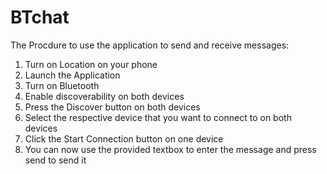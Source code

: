 # BTchat
The Procdure to use the application to send and receive messages:

1. Turn on Location on your phone
2. Launch the Application
3. Turn on Bluetooth
4. Enable discoverability on both devices
5. Press the Discover button on both devices
6. Select the respective device that you want to connect to on both devices
7. Click  the Start Connection button on one device
8. You can now use the provided textbox to enter the message and press send to send it

